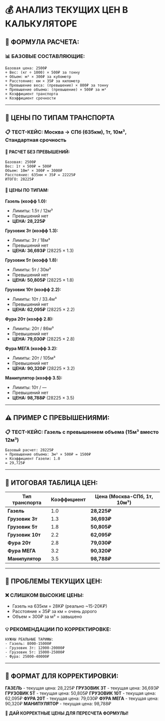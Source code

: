 # 💰 АНАЛИЗ ТЕКУЩИХ ЦЕН В КАЛЬКУЛЯТОРЕ

## 🧮 **ФОРМУЛА РАСЧЕТА:**

### 📊 **БАЗОВЫЕ СОСТАВЛЯЮЩИЕ:**
```
Базовая цена: 2500₽
+ Вес: (кг ÷ 1000) × 500₽ за тонну
+ Объем: м³ × 300₽ за кубометр
+ Расстояние: км × 35₽ за километр
+ Превышение веса: (превышение) × 800₽ за тонну
+ Превышение объема: (превышение) × 500₽ за м³
× Коэффициент транспорта
× Коэффициент срочности
```

---

## 🚛 **ЦЕНЫ ПО ТИПАМ ТРАНСПОРТА**

### 📋 **ТЕСТ-КЕЙС: Москва → СПб (635км), 1т, 10м³, Стандартная срочность**

#### 🧮 **РАСЧЕТ БЕЗ ПРЕВЫШЕНИЙ:**
```
Базовая: 2500₽
Вес: 1т × 500₽ = 500₽
Объем: 10м³ × 300₽ = 3000₽
Расстояние: 635км × 35₽ = 22225₽
ИТОГО: 28225₽
```

#### 🚚 **ЦЕНЫ ПО ТИПАМ:**

**Газель (коэфф 1.0):**
- Лимиты: 1.5т / 12м³
- Превышений нет
- **ЦЕНА: 28,225₽**

**Грузовик 3т (коэфф 1.3):**
- Лимиты: 3т / 18м³
- Превышений нет
- **ЦЕНА: 36,693₽** (28225 × 1.3)

**Грузовик 5т (коэфф 1.8):**
- Лимиты: 5т / 30м³
- Превышений нет
- **ЦЕНА: 50,805₽** (28225 × 1.8)

**Грузовик 10т (коэфф 2.2):**
- Лимиты: 10т / 33.4м³
- Превышений нет
- **ЦЕНА: 62,095₽** (28225 × 2.2)

**Фура 20т (коэфф 2.8):**
- Лимиты: 20т / 86м³
- Превышений нет
- **ЦЕНА: 79,030₽** (28225 × 2.8)

**Фура МЕГА (коэфф 3.2):**
- Лимиты: 20т / 105м³
- Превышений нет
- **ЦЕНА: 90,320₽** (28225 × 3.2)

**Манипулятор (коэфф 3.5):**
- Лимиты: 10т / —
- Превышений нет
- **ЦЕНА: 98,788₽** (28225 × 3.5)

---

## ⚠️ **ПРИМЕР С ПРЕВЫШЕНИЯМИ:**

### 📋 **ТЕСТ-КЕЙС: Газель с превышением объема (15м³ вместо 12м³)**

```
Базовый расчет: 28225₽
+ Превышение объема: 3м³ × 500₽ = 1500₽
× Коэффициент Газели: 1.0
= 29,725₽
```

---

## 🎯 **ИТОГОВАЯ ТАБЛИЦА ЦЕН:**

| Тип транспорта | Коэффициент | Цена (Москва-СПб, 1т, 10м³) |
|----------------|-------------|------------------------------|
| **Газель** | 1.0 | **28,225₽** |
| **Грузовик 3т** | 1.3 | **36,693₽** |
| **Грузовик 5т** | 1.8 | **50,805₽** |
| **Грузовик 10т** | 2.2 | **62,095₽** |
| **Фура 20т** | 2.8 | **79,030₽** |
| **Фура МЕГА** | 3.2 | **90,320₽** |
| **Манипулятор** | 3.5 | **98,788₽** |

---

## 🚨 **ПРОБЛЕМЫ ТЕКУЩИХ ЦЕН:**

### ❌ **СЛИШКОМ ВЫСОКИЕ ЦЕНЫ:**
- Газель на 635км = 28K₽ (реально ~15-20K₽)
- Расстояние × 35₽ за км = очень дорого
- Объем × 300₽ за м³ = завышено

### 💡 **РЕКОМЕНДАЦИИ ПО КОРРЕКТИРОВКЕ:**
```
НУЖНЫ РЕАЛЬНЫЕ ТАРИФЫ:
- Газель: 8000-15000₽
- Грузовик 3т: 12000-20000₽
- Грузовик 5т: 15000-25000₽
- Фура: 25000-40000₽
```

---

## 📝 **ФОРМАТ ДЛЯ КОРРЕКТИРОВКИ:**

**ГАЗЕЛЬ** - текущая цена: 28,225₽
**ГРУЗОВИК 3Т** - текущая цена: 36,693₽
**ГРУЗОВИК 5Т** - текущая цена: 50,805₽
**ГРУЗОВИК 10Т** - текущая цена: 62,095₽
**ФУРА 20Т** - текущая цена: 79,030₽
**ФУРА МЕГА** - текущая цена: 90,320₽
**МАНИПУЛЯТОР** - текущая цена: 98,788₽

**🎯 ДАЙ КОРРЕКТНЫЕ ЦЕНЫ ДЛЯ ПЕРЕСЧЕТА ФОРМУЛЫ!**